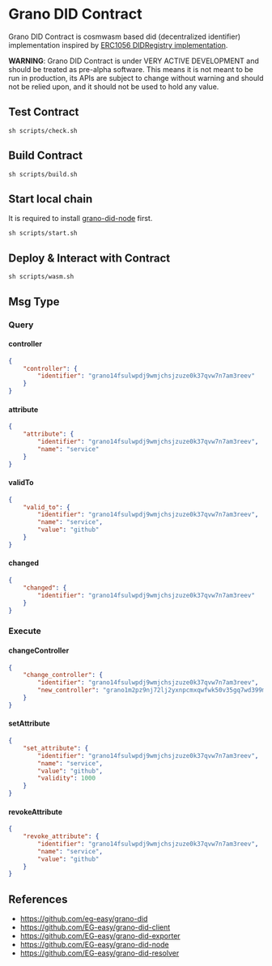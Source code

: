 # Grano DID Contract

Grano DID Contract is cosmwasm based did (decentralized identifier) implementation inspired by [ERC1056 DIDRegistry implementation](https://github.com/uport-project/ethr-did-registry/blob/develop/contracts/EthereumDIDRegistry.sol).

**WARNING**: Grano DID Contract is under VERY ACTIVE DEVELOPMENT and should be treated as pre-alpha software. This means it is not meant to be run in production, its APIs are subject to change without warning and should not be relied upon, and it should not be used to hold any value.

## Test Contract
```
sh scripts/check.sh
```

## Build Contract
```
sh scripts/build.sh
```

## Start local chain
It is required to install [grano-did-node](https://github.com/EG-easy/grano-did-node) first.
```
sh scripts/start.sh
```

## Deploy & Interact with Contract
```
sh scripts/wasm.sh
```

## Msg Type

### Query

#### controller

```json
{
	"controller": {
		"identifier": "grano14fsulwpdj9wmjchsjzuze0k37qvw7n7am3reev"
	}
}
```

#### attribute

```json
{
	"attribute": {
		"identifier": "grano14fsulwpdj9wmjchsjzuze0k37qvw7n7am3reev",
		"name": "service"
	}
}
```

#### validTo

```json
{
	"valid_to": {
		"identifier": "grano14fsulwpdj9wmjchsjzuze0k37qvw7n7am3reev",
		"name": "service",
		"value": "github"
	}
}
```

#### changed

```json
{
	"changed": {
		"identifier": "grano14fsulwpdj9wmjchsjzuze0k37qvw7n7am3reev"
	}
}
```

### Execute

#### changeController

```json
{
	"change_controller": {
		"identifier": "grano14fsulwpdj9wmjchsjzuze0k37qvw7n7am3reev",
		"new_controller": "grano1m2pz9nj72lj2yxnpcmxqwfwk50v35gq7wd399m"
	}
}
```

#### setAttribute

```json
{
	"set_attribute": {
		"identifier": "grano14fsulwpdj9wmjchsjzuze0k37qvw7n7am3reev",
		"name": "service",
		"value": "github",
		"validity": 1000
	}
}
```

#### revokeAttribute

```json
{
	"revoke_attribute": {
		"identifier": "grano14fsulwpdj9wmjchsjzuze0k37qvw7n7am3reev",
		"name": "service",
		"value": "github"
	}
}
```

## References
- https://github.com/eg-easy/grano-did
- https://github.com/EG-easy/grano-did-client
- https://github.com/EG-easy/grano-did-exporter
- https://github.com/EG-easy/grano-did-node
- https://github.com/EG-easy/grano-did-resolver
